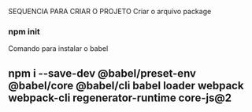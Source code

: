 SEQUENCIA PARA CRIAR O PROJETO
Criar o arquivo package

### npm init


Comando para instalar o babel 
## npm i --save-dev @babel/preset-env @babel/core @babel/cli babel loader webpack webpack-cli regenerator-runtime core-js@2

